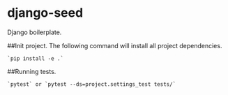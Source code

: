 # django-seed
Django boilerplate.

##Init project.
    The following command will install all project dependencies.

    `pip install -e .`


##Running tests.

    `pytest` or `pytest --ds=project.settings_test tests/`